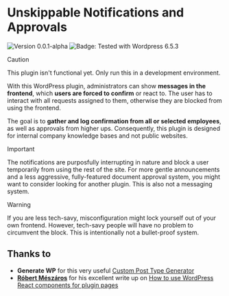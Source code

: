 # Unskippable Notifications and Approvals

![Version 0.0.1-alpha](https://img.shields.io/badge/version-0.0.1_alpha-red) ![Badge: Tested with Wordpress 6.5.3](https://img.shields.io/badge/tested_with_WordPress-6.5.3-green?logo=wordpress)


> [!CAUTION]  
> This plugin isn't functional yet. Only run this in a development environment.

With this WordPress plugin, administrators can show **messages in the frontend**, which **users are forced to confirm** or react to. The user has to interact with all requests assigned to them, otherwise they are blocked from using the frontend.

The goal is to **gather and log confirmation from all or selected employees**, as well as approvals from higher ups. Consequently, this plugin is designed for internal company knowledge bases and not public websites. 

> [!IMPORTANT]  
> The notifications are purposfully interrupting in nature and block a user temporarily from using the rest of the site. For more gentle announcements and a less aggressive, fully-featured document approval system, you might want to consider looking for another plugin. This is also not a messaging system.

> [!WARNING]  
> If you are less tech-savy, misconfiguration might lock yourself out of your own frontend. However, tech-savy people will have no problem to circumvent the block. This is intentionally not a bullet-proof system.

## Thanks to

* **Generate WP** for this very useful [Custom Post Type Generator](https://generatewp.com/post-type/)
* **[Róbert Mészáros](https://profiles.wordpress.org/meszarosrob/)** for his excellent write up on [How to use WordPress React components for plugin pages](https://developer.wordpress.org/news/2024/03/26/how-to-use-wordpress-react-components-for-plugin-pages/)